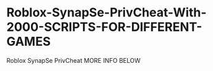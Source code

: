 # Roblox-SynapSe-PrivCheat-With-2000-SCRIPTS-FOR-DIFFERENT-GAMES
Roblox SynapSe PrivCheat MORE INFO BELOW
